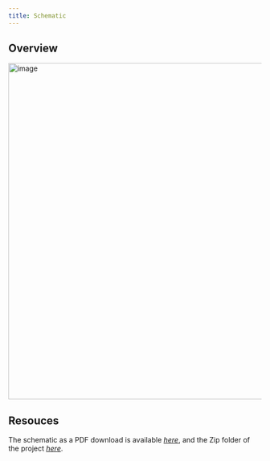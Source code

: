 ```yaml
---
title: Schematic
---
```


## Overview


<img width="975" height="670" alt="image" src="https://github.com/user-attachments/assets/92784dc8-5bbd-44f3-aeb6-0260b5922064" />



## Resouces

The schematic as a PDF download is available [*here*](KeltonJensenSubsystemSchematicDesign.pdf), and the Zip folder of the project [*here*](dummyZip.zip).
